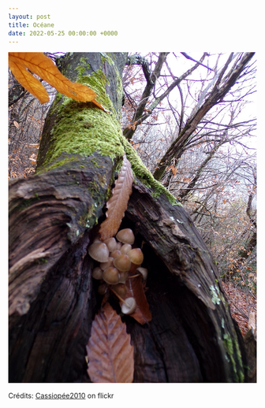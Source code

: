 ```yaml
---
layout: post
title: Océane
date: 2022-05-25 00:00:00 +0000
---
```


![Océane](/images/2022-05-25.jpg)

Crédits: [Cassiopée2010](https://www.flickr.com/people/cmoi30/) on flickr
